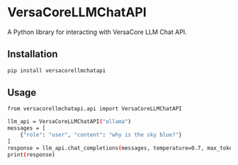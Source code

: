 # VersaCoreLLMChatAPI

A Python library for interacting with VersaCore LLM Chat API.

## Installation

```bash
pip install versacorellmchatapi
```

## Usage

```bash
from versacorellmchatapi.api import VersaCoreLLMChatAPI

llm_api = VersaCoreLLMChatAPI("ollama")
messages = [
    {"role": "user", "content": "why is the sky blue?"}
]
response = llm_api.chat_completions(messages, temperature=0.7, max_tokens=50, stream=False)
print(response)
```